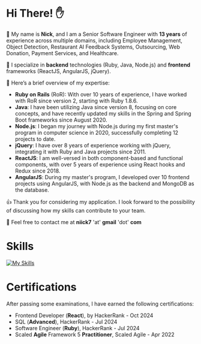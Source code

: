 # Hi There! :raised_hand:

:palm_tree: My name is **Nick**, and I am a Senior Software Engineer with **13 years** of experience across multiple domains, including Employee Management, Object Detection, Restaurant AI Feedback Systems, Outsourcing, Web Donation, Payment Services, and Healthcare. 

:muscle: I specialize in **backend** technologies (Ruby, Java, Node.js) and **frontend** frameworks (ReactJS, AngularJS, jQuery).

:book: Here’s a brief overview of my expertise:
+ **Ruby on Rails** (RoR): With over 10 years of experience, I have worked with RoR since version 2, starting with Ruby 1.8.6.
+ **Java**: I have been utilizing Java since version 8, focusing on core concepts, and have recently updated my skills in the Spring and Spring Boot frameworks since August 2020.
+ **Node.js**: I began my journey with Node.js during my first master's program in computer science in 2020, successfully completing 12 projects to date.
+ **jQuery**: I have over 8 years of experience working with jQuery, integrating it with Ruby and Java projects since 2011.
+ **ReactJS**: I am well-versed in both component-based and functional components, with over 5 years of experience using React hooks and Redux since 2018.
+ **AngularJS**: During my master's program, I developed over 10 frontend projects using AngularJS, with Node.js as the backend and MongoDB as the database.

:thumbsup: Thank you for considering my application. I look forward to the possibility of discussing how my skills can contribute to your team.

:email: Feel free to contact me at **niick7** 'at' **gmail** 'dot' **com**

# Skills
[![My Skills](https://skillicons.dev/icons?i=ruby,java,nodejs,rails,spring,aws,azure,postgres,mysql,mongodb,docker,kubernetes&perline=12)](https://skillicons.dev)

# Certifications
After passing some examinations, I have earned the following certifications: <br />
+ Frontend Developer (**React**), by HackerRank - Oct 2024
+ SQL (**Advanced**), HackerRank - Jul 2024
+ Software Engineer (**Ruby**), HackerRank - Jul 2024
+ Scaled **Agile** Framework 5 **Practitioner**, Scaled Agile - Apr 2022
